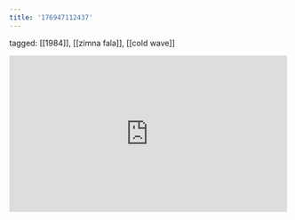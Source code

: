 ```yaml
---
title: '176947112437'
---
```

tagged: [[1984]], [[zimna fala]], [[cold wave]]
<iframe allow="accelerometer; autoplay; clipboard-write; encrypted-media; gyroscope; picture-in-picture" allowfullscreen="" frameborder="0" height="281" id="youtube_iframe" src="https://www.youtube.com/embed/g_QHytUuaMY?feature=oembed&amp;enablejsapi=1&amp;origin=https://safe.txmblr.com&amp;wmode=opaque" width="500"></iframe>